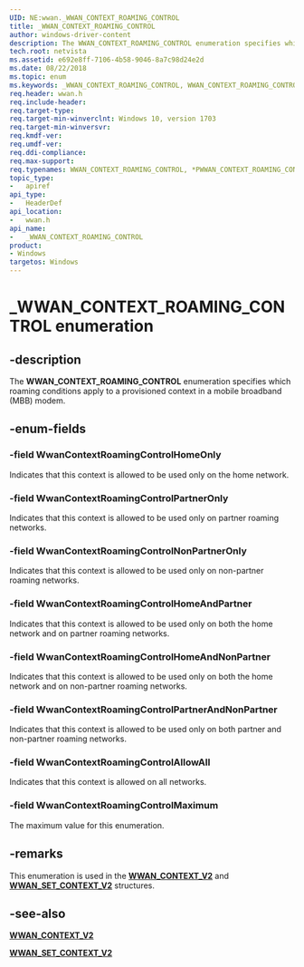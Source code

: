 ```yaml
---
UID: NE:wwan._WWAN_CONTEXT_ROAMING_CONTROL
title: _WWAN_CONTEXT_ROAMING_CONTROL
author: windows-driver-content
description: The WWAN_CONTEXT_ROAMING_CONTROL enumeration specifies which roaming conditions apply to a provisioned context in a mobile broadband (MBB) modem.
tech.root: netvista
ms.assetid: e692e8ff-7106-4b58-9046-8a7c98d24e2d
ms.date: 08/22/2018
ms.topic: enum
ms.keywords: _WWAN_CONTEXT_ROAMING_CONTROL, WWAN_CONTEXT_ROAMING_CONTROL, *PWWAN_CONTEXT_ROAMING_CONTROL, 
req.header: wwan.h
req.include-header:
req.target-type:
req.target-min-winverclnt: Windows 10, version 1703
req.target-min-winversvr:
req.kmdf-ver:
req.umdf-ver:
req.ddi-compliance:
req.max-support:
req.typenames: WWAN_CONTEXT_ROAMING_CONTROL, *PWWAN_CONTEXT_ROAMING_CONTROL
topic_type: 
-	apiref
api_type: 
-	HeaderDef
api_location: 
-	wwan.h
api_name: 
-	_WWAN_CONTEXT_ROAMING_CONTROL
product: 
- Windows
targetos: Windows
---
```


# _WWAN_CONTEXT_ROAMING_CONTROL enumeration

## -description

The **WWAN_CONTEXT_ROAMING_CONTROL** enumeration specifies which roaming conditions apply to a provisioned context in a mobile broadband (MBB) modem.

## -enum-fields

### -field WwanContextRoamingControlHomeOnly 

Indicates that this context is allowed to be used only on the home network.

### -field WwanContextRoamingControlPartnerOnly 

Indicates that this context is allowed to be used only on partner roaming networks.

### -field WwanContextRoamingControlNonPartnerOnly 

Indicates that this context is allowed to be used only on non-partner roaming networks.

### -field WwanContextRoamingControlHomeAndPartner 

Indicates that this context is allowed to be used only on both the home network and on partner roaming networks.

### -field WwanContextRoamingControlHomeAndNonPartner 

Indicates that this context is allowed to be used only on both the home network and on non-partner roaming networks.

### -field WwanContextRoamingControlPartnerAndNonPartner 

Indicates that this context is allowed to be used only on both partner and non-partner roaming networks.

### -field WwanContextRoamingControlAllowAll 

Indicates that this context is allowed on all networks.

### -field WwanContextRoamingControlMaximum 

The maximum value for this enumeration.

## -remarks

This enumeration is used in the [**WWAN_CONTEXT_V2**](ns-wwan-_wwan_context_v2.md) and [**WWAN_SET_CONTEXT_V2**](ns-wwan-_wwan_set_context_v2.md) structures.

## -see-also

[**WWAN_CONTEXT_V2**](ns-wwan-_wwan_context_v2.md)

[**WWAN_SET_CONTEXT_V2**](ns-wwan-_wwan_set_context_v2.md)
